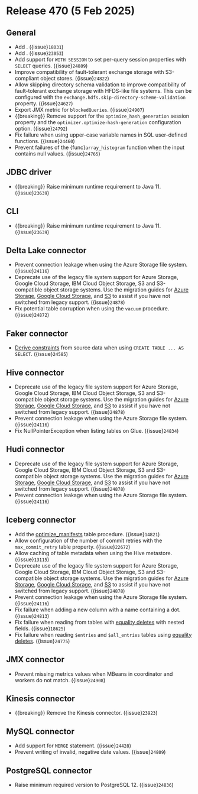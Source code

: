 # Release 470 (5 Feb 2025)

## General

* Add [](/connector/duckdb). ({issue}`18031`)
* Add [](/connector/loki). ({issue}`23053`)
* Add support for `WITH SESSION` to set per-query session properties with
  `SELECT` queries. ({issue}`24889`)
* Improve compatibility of fault-tolerant exchange storage with S3-compliant
  object stores. ({issue}`24822`)
* Allow skipping directory schema validation to improve compatibility of
  fault-tolerant exchange storage with HFDS-like file systems. This can be
  configured with the `exchange.hdfs.skip-directory-scheme-validation` property. ({issue}`24627`)
* Export JMX metric for `blockedQueries`. ({issue}`24907`)
* {{breaking}} Remove support for the `optimize_hash_generation` session
  property and the `optimizer.optimize-hash-generation` configuration option.
  ({issue}`24792`)
* Fix failure when using upper-case variable names in SQL user-defined
  functions. ({issue}`24460`)
* Prevent failures of the {func}`array_histogram` function when the input
  contains null values. ({issue}`24765`)

## JDBC driver

* {{breaking}} Raise minimum runtime requirement to Java 11. ({issue}`23639`)

## CLI

* {{breaking}} Raise minimum runtime requirement to Java 11. ({issue}`23639`)

## Delta Lake connector

* Prevent connection leakage when using the Azure Storage file system. ({issue}`24116`)
* Deprecate use of the legacy file system support for Azure Storage, Google
  Cloud Storage, IBM Cloud Object Storage, S3 and S3-compatible object storage
  systems. Use the migration guides for [Azure
  Storage](fs-legacy-azure-migration), [Google Cloud
  Storage](fs-legacy-gcs-migration), and [S3](fs-legacy-s3-migration) to assist
  if you have not switched from legacy support. ({issue}`24878`)
* Fix potential table corruption when using the `vacuum` procedure. ({issue}`24872`)

## Faker connector

* [Derive constraints](faker-statistics) from source data when using `CREATE TABLE ... AS SELECT`. ({issue}`24585`)

## Hive connector

* Deprecate use of the legacy file system support for Azure Storage, Google
  Cloud Storage, IBM Cloud Object Storage, S3 and S3-compatible object storage
  systems. Use the migration guides for [Azure
  Storage](fs-legacy-azure-migration), [Google Cloud
  Storage](fs-legacy-gcs-migration), and [S3](fs-legacy-s3-migration) to assist
  if you have not switched from legacy support. ({issue}`24878`)
* Prevent connection leakage when using the Azure Storage file system. ({issue}`24116`)
* Fix NullPointerException when listing tables on Glue. ({issue}`24834`)

## Hudi connector

* Deprecate use of the legacy file system support for Azure Storage, Google
  Cloud Storage, IBM Cloud Object Storage, S3 and S3-compatible object storage
  systems. Use the migration guides for [Azure
  Storage](fs-legacy-azure-migration), [Google Cloud
  Storage](fs-legacy-gcs-migration), and [S3](fs-legacy-s3-migration) to assist
  if you have not switched from legacy support. ({issue}`24878`)
* Prevent connection leakage when using the Azure Storage file system. ({issue}`24116`)

## Iceberg connector

* Add the [optimize_manifests](iceberg-optimize-manifests) table procedure. ({issue}`14821`)
* Allow configuration of the number of commit retries with the
  `max_commit_retry` table property. ({issue}`22672`)
* Allow caching of table metadata when using the Hive metastore. ({issue}`13115`)
* Deprecate use of the legacy file system support for Azure Storage, Google
  Cloud Storage, IBM Cloud Object Storage, S3 and S3-compatible object storage
  systems. Use the migration guides for [Azure
  Storage](fs-legacy-azure-migration), [Google Cloud
  Storage](fs-legacy-gcs-migration), and [S3](fs-legacy-s3-migration) to assist
  if you have not switched from legacy support. ({issue}`24878`)
* Prevent connection leakage when using the Azure Storage file system. ({issue}`24116`)
* Fix failure when adding a new column with a name containing a dot. ({issue}`24813`)
* Fix failure when reading from tables with [equality
  deletes](https://iceberg.apache.org/spec/#equality-delete-files) with nested
  fields. ({issue}`18625`)
* Fix failure when reading `$entries` and `$all_entries` tables using [equality
  deletes](https://iceberg.apache.org/spec/#equality-delete-files). ({issue}`24775`)

## JMX connector

* Prevent missing metrics values when MBeans in coordinator and workers do not
  match. ({issue}`24908`)

## Kinesis connector

* {{breaking}} Remove the Kinesis connector. ({issue}`23923`) 

## MySQL connector

* Add support for `MERGE` statement. ({issue}`24428`)
* Prevent writing of invalid, negative date values. ({issue}`24809`)

## PostgreSQL connector

* Raise minimum required version to PostgreSQL 12. ({issue}`24836`)
